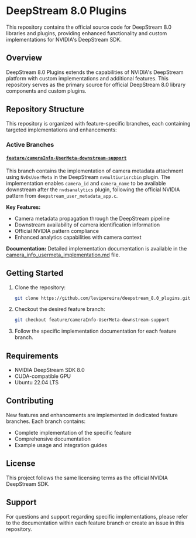 # DeepStream 8.0 Plugins

This repository contains the official source code for DeepStream 8.0 libraries and plugins, providing enhanced functionality and custom implementations for NVIDIA's DeepStream SDK.

## Overview

DeepStream 8.0 Plugins extends the capabilities of NVIDIA's DeepStream platform with custom implementations and additional features. This repository serves as the primary source for official DeepStream 8.0 library components and custom plugins.

## Repository Structure

This repository is organized with feature-specific branches, each containing targeted implementations and enhancements:

### Active Branches

#### [`feature/cameraInfo-UserMeta-downstream-support`](https://github.com/levipereira/deepstream_8.0_plugins/tree/feature/camera-metadata-storage-global-ctypes)

This branch contains the implementation of camera metadata attachment using `NvDsUserMeta` in the DeepStream `nvmultiurisrcbin` plugin. The implementation enables `camera_id` and `camera_name` to be available downstream after the `nvdsanalytics` plugin, following the official NVIDIA pattern from `deepstream_user_metadata_app.c`.



**Key Features:**
- Camera metadata propagation through the DeepStream pipeline
- Downstream availability of camera identification information
- Official NVIDIA pattern compliance
- Enhanced analytics capabilities with camera context

**Documentation:** Detailed implementation documentation is available in the [camera_info_usermeta_implementation.md](https://github.com/levipereira/deepstream_8.0_plugins/blob/feature/cameraInfo-UserMeta-downstream-support/libs/gstnvdscustomhelper/camera_info_usermeta_implementation.md) file.

## Getting Started

1. Clone the repository:
   ```bash
   git clone https://github.com/levipereira/deepstream_8.0_plugins.git
   ```

2. Checkout the desired feature branch:
   ```bash
   git checkout feature/cameraInfo-UserMeta-downstream-support
   ```

3. Follow the specific implementation documentation for each feature branch.

## Requirements

- NVIDIA DeepStream SDK 8.0
- CUDA-compatible GPU
- Ubuntu 22.04 LTS  

## Contributing

New features and enhancements are implemented in dedicated feature branches. Each branch contains:
- Complete implementation of the specific feature
- Comprehensive documentation
- Example usage and integration guides
 

## License

This project follows the same licensing terms as the official NVIDIA DeepStream SDK.

## Support

For questions and support regarding specific implementations, please refer to the documentation within each feature branch or create an issue in this repository.
